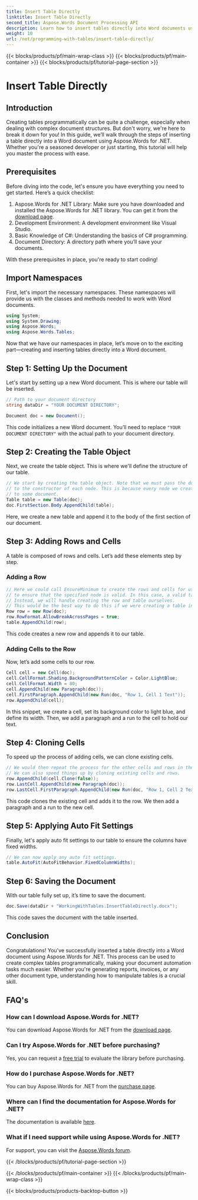```yaml
---
title: Insert Table Directly
linktitle: Insert Table Directly
second_title: Aspose.Words Document Processing API
description: Learn how to insert tables directly into Word documents using Aspose.Words for .NET. Follow our detailed, step-by-step guide to streamline your document creation.
weight: 10
url: /net/programming-with-tables/insert-table-directly/
---
```


{{< blocks/products/pf/main-wrap-class >}}
{{< blocks/products/pf/main-container >}}
{{< blocks/products/pf/tutorial-page-section >}}

# Insert Table Directly

## Introduction
Creating tables programmatically can be quite a challenge, especially when dealing with complex document structures. But don't worry, we're here to break it down for you! In this guide, we’ll walk through the steps of inserting a table directly into a Word document using Aspose.Words for .NET. Whether you're a seasoned developer or just starting, this tutorial will help you master the process with ease.

## Prerequisites

Before diving into the code, let's ensure you have everything you need to get started. Here’s a quick checklist:

1. Aspose.Words for .NET Library: Make sure you have downloaded and installed the Aspose.Words for .NET library. You can get it from the [download page](https://releases.aspose.com/words/net/).
2. Development Environment: A development environment like Visual Studio.
3. Basic Knowledge of C#: Understanding the basics of C# programming.
4. Document Directory: A directory path where you’ll save your documents.

With these prerequisites in place, you're ready to start coding!

## Import Namespaces

First, let's import the necessary namespaces. These namespaces will provide us with the classes and methods needed to work with Word documents.

```csharp
using System;
using System.Drawing;
using Aspose.Words;
using Aspose.Words.Tables;
```

Now that we have our namespaces in place, let’s move on to the exciting part—creating and inserting tables directly into a Word document.

## Step 1: Setting Up the Document

Let's start by setting up a new Word document. This is where our table will be inserted.

```csharp
// Path to your document directory 
string dataDir = "YOUR DOCUMENT DIRECTORY";

Document doc = new Document();
```

This code initializes a new Word document. You’ll need to replace `"YOUR DOCUMENT DIRECTORY"` with the actual path to your document directory.

## Step 2: Creating the Table Object

Next, we create the table object. This is where we'll define the structure of our table.

```csharp
// We start by creating the table object. Note that we must pass the document object
// to the constructor of each node. This is because every node we create must belong
// to some document.
Table table = new Table(doc);
doc.FirstSection.Body.AppendChild(table);
```

Here, we create a new table and append it to the body of the first section of our document.

## Step 3: Adding Rows and Cells

A table is composed of rows and cells. Let’s add these elements step by step.

### Adding a Row

```csharp
// Here we could call EnsureMinimum to create the rows and cells for us. This method is used
// to ensure that the specified node is valid. In this case, a valid table should have at least one Row and one cell.
// Instead, we will handle creating the row and table ourselves.
// This would be the best way to do this if we were creating a table inside an algorithm.
Row row = new Row(doc);
row.RowFormat.AllowBreakAcrossPages = true;
table.AppendChild(row);
```

This code creates a new row and appends it to our table.

### Adding Cells to the Row

Now, let’s add some cells to our row. 

```csharp
Cell cell = new Cell(doc);
cell.CellFormat.Shading.BackgroundPatternColor = Color.LightBlue;
cell.CellFormat.Width = 80;
cell.AppendChild(new Paragraph(doc));
cell.FirstParagraph.AppendChild(new Run(doc, "Row 1, Cell 1 Text"));
row.AppendChild(cell);
```

In this snippet, we create a cell, set its background color to light blue, and define its width. Then, we add a paragraph and a run to the cell to hold our text.

## Step 4: Cloning Cells

To speed up the process of adding cells, we can clone existing cells.

```csharp
// We would then repeat the process for the other cells and rows in the table.
// We can also speed things up by cloning existing cells and rows.
row.AppendChild(cell.Clone(false));
row.LastCell.AppendChild(new Paragraph(doc));
row.LastCell.FirstParagraph.AppendChild(new Run(doc, "Row 1, Cell 2 Text"));
```

This code clones the existing cell and adds it to the row. We then add a paragraph and a run to the new cell.

## Step 5: Applying Auto Fit Settings

Finally, let's apply auto fit settings to our table to ensure the columns have fixed widths.

```csharp
// We can now apply any auto fit settings.
table.AutoFit(AutoFitBehavior.FixedColumnWidths);
```

## Step 6: Saving the Document

With our table fully set up, it’s time to save the document.

```csharp
doc.Save(dataDir + "WorkingWithTables.InsertTableDirectly.docx");
```

This code saves the document with the table inserted.

## Conclusion

Congratulations! You've successfully inserted a table directly into a Word document using Aspose.Words for .NET. This process can be used to create complex tables programmatically, making your document automation tasks much easier. Whether you're generating reports, invoices, or any other document type, understanding how to manipulate tables is a crucial skill.

## FAQ's

### How can I download Aspose.Words for .NET?
You can download Aspose.Words for .NET from the [download page](https://releases.aspose.com/words/net/).

### Can I try Aspose.Words for .NET before purchasing?
Yes, you can request a [free trial](https://releases.aspose.com/) to evaluate the library before purchasing.

### How do I purchase Aspose.Words for .NET?
You can buy Aspose.Words for .NET from the [purchase page](https://purchase.aspose.com/buy).

### Where can I find the documentation for Aspose.Words for .NET?
The documentation is available [here](https://reference.aspose.com/words/net/).

### What if I need support while using Aspose.Words for .NET?
For support, you can visit the [Aspose.Words forum](https://forum.aspose.com/c/words/8).

{{< /blocks/products/pf/tutorial-page-section >}}

{{< /blocks/products/pf/main-container >}}
{{< /blocks/products/pf/main-wrap-class >}}

{{< blocks/products/products-backtop-button >}}
